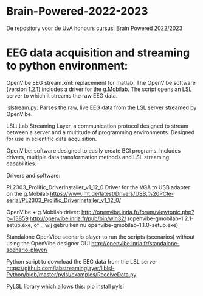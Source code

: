 # Brain-Powered-2022-2023
De repository voor de UvA honours cursus: Brain Powered 2022/2023

# EEG data acquisition and streaming to python environment:
OpenVibe EEG stream.xml: replacement for matlab. The OpenVibe software (version 1.2.1) includes a driver for the g.Mobilab. The script opens an LSL server to which it streams the raw EEG data.

lslstream.py: Parses the raw, live EEG data from the LSL server streamed by OpenVibe.

LSL: Lab Streaming Layer, a communication protocol designed to stream between a server and a multitude of programming environments. Designed for use in scientific data acquisition.

OpenVibe: software designed to easily create BCI programs. Includes drivers, multiple data transformation methods and LSL streaming capabilities.

Drivers and software:

PL2303_Prolific_DriverInstaller_v1_12_0
Driver for the VGA to USB adapter on the g.Mobilab
https://www.lmt.de/latest/Drivers/USB,%20PCIe-serial/PL2303_Prolific_DriverInstaller_v1_12_0/

OpenVibe + g.Mobilab driver:
http://openvibe.inria.fr/forum/viewtopic.php?p=13859
http://openvibe.inria.fr/pub/bin/win32/
 (openvibe-gmobilab-1.2.1-setup.exe, of .. wij gebruiken nu openvibe-gmobilab-1.1.0-setup.exe)

Standalone OpenVibe scenario player to run the scripts (scenarios) without using the OpenVibe designer GUI
http://openvibe.inria.fr/standalone-scenario-player/

Python script to download the EEG data from the LSL server
https://github.com/labstreaminglayer/liblsl-Python/blob/master/pylsl/examples/ReceiveData.py

PyLSL library which allows this:
pip install pylsl
